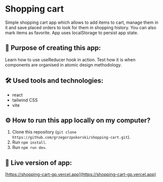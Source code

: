 # Shopping cart

Simple shopping cart app which allows to add items to cart, manage them in it and save placed orders to look for them in shopping history. You can also mark items as favorite. App uses localStorage to persist app state.
## 📍 Purpose of creating this app:

Learn how to use useReducer hook in action. Test how it is when components are organised in atomic design methodology.

## 🛠️ Used tools and technologies:

- react
- tailwind CSS
- vite

## ⚙️ How to run this app locally on my computer?

1. Clone this repository (`git clone https://github.com/grzegorzpokorski/shopping-cart.git`).
2. Run `npm install`.
3. Run `npm run dev`.

## 🔗 Live version of app:

[https://shopping-cart-gp.vercel.app](https://shopping-cart-gp.vercel.app)
